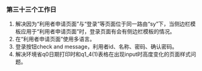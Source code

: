 ### 第三十三个工作日
1. 解决因为“利用者申请页面”与“登录”等页面位于同一路由“sy”下，当侧边栏模板应用于“利用者申请页面”时，登录页面有会有侧边栏模板的情况。
2. 在“利用者申请页面”使用多语言。
3. 登录按钮check and message，利用者id、名称、密码、确认密码。
4. 解决环境省q0日期打印时和q1_4(1)表格在出现input时高度变化的页面样式问题。